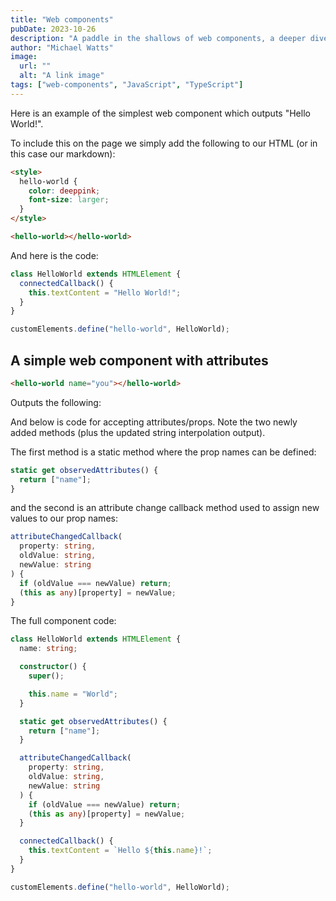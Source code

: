 ```yaml
---
title: "Web components"
pubDate: 2023-10-26
description: "A paddle in the shallows of web components, a deeper dive to come later"
author: "Michael Watts"
image:
  url: ""
  alt: "A link image"
tags: ["web-components", "JavaScript", "TypeScript"]
---
```


<style>
hello-world {
  color: deeppink;
  font-size: larger;
}
</style>

Here is an example of the simplest web component which outputs "Hello World!".

<hello-world class="border border-rose-300 px-5"></hello-world>

To include this on the page we simply add the following to our HTML (or in this case our markdown):

```html
<style>
  hello-world {
    color: deeppink;
    font-size: larger;
  }
</style>

<hello-world></hello-world>
```

And here is the code:

```ts
class HelloWorld extends HTMLElement {
  connectedCallback() {
    this.textContent = "Hello World!";
  }
}

customElements.define("hello-world", HelloWorld);
```

## A simple web component with attributes

```html
<hello-world name="you"></hello-world>
```

Outputs the following:

<hello-world name="you" class="border border-rose-300 px-5"></hello-world>

And below is code for accepting attributes/props. Note the two newly added methods (plus the updated string interpolation output).

The first method is a static method where the prop names can be defined:

```ts
static get observedAttributes() {
  return ["name"];
}
```

and the second is an attribute change callback method used to assign new values to our prop names:

```ts
attributeChangedCallback(
  property: string,
  oldValue: string,
  newValue: string
) {
  if (oldValue === newValue) return;
  (this as any)[property] = newValue;
}
```

The full component code:

```ts
class HelloWorld extends HTMLElement {
  name: string;

  constructor() {
    super();

    this.name = "World";
  }

  static get observedAttributes() {
    return ["name"];
  }

  attributeChangedCallback(
    property: string,
    oldValue: string,
    newValue: string
  ) {
    if (oldValue === newValue) return;
    (this as any)[property] = newValue;
  }

  connectedCallback() {
    this.textContent = `Hello ${this.name}!`;
  }
}

customElements.define("hello-world", HelloWorld);
```
